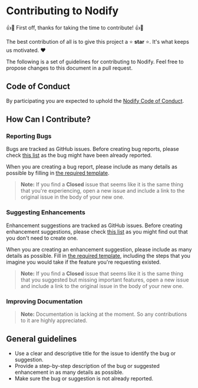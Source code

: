 # Contributing to Nodify

👍🎉 First off, thanks for taking the time to contribute! 👍🎉

The best contribution of all is to give this project a ⭐ **star** ⭐. It's what keeps us motivated. ❤️

The following is a set of guidelines for contributing to Nodify. Feel free to propose changes to this document in a pull request.

## Code of Conduct

By participating you are expected to uphold the [Nodify Code of Conduct](CODE_OF_CONDUCT.md).

## How Can I Contribute?

### Reporting Bugs

Bugs are tracked as GitHub issues. Before creating bug reports, please check [this list](https://github.com/miroiu/nodify/labels/bug) as the bug might have been already reported.

When you are creating a bug report, please include as many details as possible by filling in [the required template](https://github.com/miroiu/nodify/blob/master/.github/ISSUE_TEMPLATE/bug_report.md).
> **Note:** If you find a **Closed** issue that seems like it is the same thing that you're experiencing, open a new issue and include a link to the original issue in the body of your new one.

### Suggesting Enhancements

Enhancement suggestions are tracked as GitHub issues. Before creating enhancement suggestions, please check [this list](https://github.com/miroiu/nodify/labels/enhancement) as you might find out that you don't need to create one.

When you are creating an enhancement suggestion, please include as many details as possible. Fill in [the required template](https://github.com/miroiu/nodify/blob/master/.github/ISSUE_TEMPLATE/feature_request.md), including the steps that you imagine you would take if the feature you're requesting existed.

> **Note:** If you find a **Closed** issue that seems like it is the same thing that you suggested but missing important features, open a new issue and include a link to the original issue in the body of your new one.

### Improving Documentation

> **Note:** Documentation is lacking at the moment. So any contributions to it are highly appreciated.

## General guidelines
- Use a clear and descriptive title for the issue to identify the bug or suggestion.
- Provide a step-by-step description of the bug or suggested enhancement in as many details as possible.
- Make sure the bug or suggestion is not already reported.
